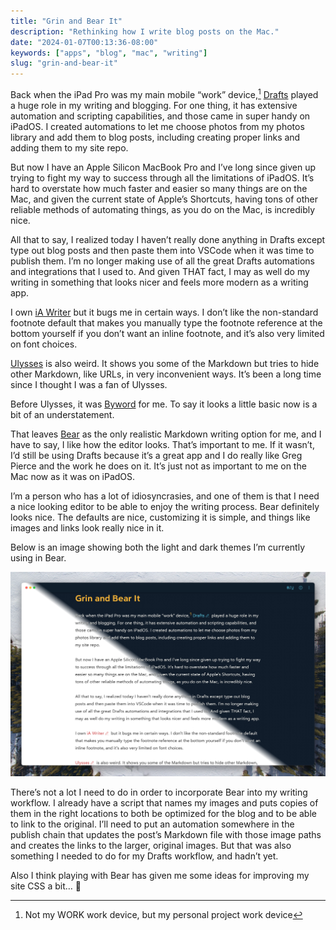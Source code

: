 ```yaml
---
title: "Grin and Bear It"
description: "Rethinking how I write blog posts on the Mac."
date: "2024-01-07T00:13:36-08:00"
keywords: ["apps", "blog", "mac", "writing"]
slug: "grin-and-bear-it"
---
```


Back when the iPad Pro was my main mobile “work” device,[^1] [Drafts](https://getdrafts.com) played a huge role in my writing and blogging. For one thing, it has extensive automation and scripting capabilities, and those came in super handy on iPadOS. I created automations to let me choose photos from my photos library and add them to blog posts, including creating proper links and adding them to my site repo.

But now I have an Apple Silicon MacBook Pro and I’ve long since given up trying to fight my way to success through all the limitations of iPadOS. It’s hard to overstate how much faster and easier so many things are on the Mac, and given the current state of Apple’s Shortcuts, having tons of other reliable methods of automating things, as you do on the Mac, is incredibly nice.

All that to say, I realized today I haven’t really done anything in Drafts except type out blog posts and then paste them into VSCode when it was time to publish them. I’m no longer making use of all the great Drafts automations and integrations that I used to. And given THAT fact, I may as well do my writing in something that looks nicer and feels more modern as a writing app.

I own [iA Writer](https://ia.net/writer) but it bugs me in certain ways. I don’t like the non-standard footnote default that makes you manually type the footnote reference at the bottom yourself if you don’t want an inline footnote, and it’s also very limited on font choices.

[Ulysses](https://ulysses.app) is also weird. It shows you some of the Markdown but tries to hide other Markdown, like URLs, in very inconvenient ways. It’s been a long time since I thought I was a fan of Ulysses.

Before Ulysses, it was [Byword](https://www.bywordapp.com) for me. To say it looks a little basic now is a bit of an understatement.

That leaves [Bear](https://bear.app) as the only realistic Markdown writing option for me, and I have to say, I like how the editor looks. That’s important to me. If it wasn’t, I’d still be using Drafts because it’s a great app and I do really like Greg Pierce and the work he does on it. It’s just not as important to me on the Mac now as it was on iPadOS.

I’m a person who has a lot of idiosyncrasies, and one of them is that I need a nice looking editor to be able to enjoy the writing process. Bear definitely looks nice. The defaults are nice, customizing it is simple, and things like images and links look really nice in it.

Below is an image showing both the light and dark themes I’m currently using in Bear.

[![My Bear dark and light themes](../../assets/images/posts/BearLightAndDarkThemes-B3E5EF91-274E-4913-92C8-72B9B789A76A.png)](/images/posts/BearLightAndDarkThemes-B3E5EF91-274E-4913-92C8-72B9B789A76A.webp)

There’s not a lot I need to do in order to incorporate Bear into my writing workflow. I already have a script that names my images and puts copies of them in the right locations to both be optimized for the blog and to be able to link to the original. I’ll need to put an automation somewhere in the publish chain that updates the post’s Markdown file with those image paths and creates the links to the larger, original images. But that was also something I needed to do for my Drafts workflow, and hadn’t yet.

Also I think playing with Bear has given me some ideas for improving my site CSS a bit… 🤔

[^1]: Not my WORK work device, but my personal project work device
